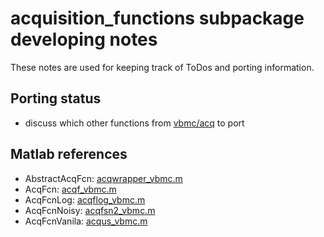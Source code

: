 # acquisition_functions subpackage developing notes

These notes are used for keeping track of ToDos and porting information.

## Porting status
- discuss which other functions from [vbmc/acq](https://github.com/lacerbi/vbmc/blob/master/acq) to port

## Matlab references
- AbstractAcqFcn: [acqwrapper_vbmc.m](https://github.com/lacerbi/vbmc/blob/master/acq/acqwrapper_vbmc.m)
- AcqFcn: [acqf_vbmc.m](https://github.com/lacerbi/vbmc/blob/master/acq/acqf_vbmc.m)
- AcqFcnLog: [acqflog_vbmc.m](https://github.com/lacerbi/vbmc/blob/master/acq/acqflog_vbmc.m)
- AcqFcnNoisy: [acqfsn2_vbmc.m](https://github.com/lacerbi/vbmc/blob/master/acq/acqfsn2_vbmc.m)
- AcqFcnVanila: [acqus_vbmc.m](https://github.com/lacerbi/vbmc/blob/master/acq/acqus_vbmc.m)